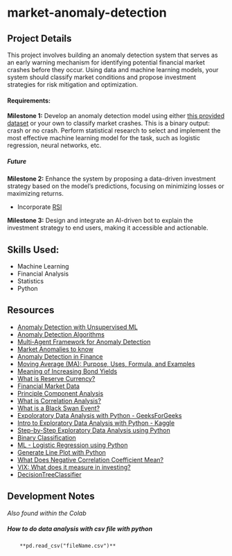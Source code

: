 ﻿# market-anomaly-detection

## Project Details

This project involves building an anomaly detection system that serves as an early warning mechanism for identifying potential financial market crashes before they occur. Using data and machine learning models, your system should classify market conditions and propose investment strategies for risk mitigation and optimization.

#### Requirements:

**Milestone 1:** Develop an anomaly detection model using either [this provided dataset](https://docs.google.com/spreadsheets/d/1JTyt47mka5DSX3mX9VQTxZaIEQd6OVm9/edit?usp=sharing&ouid=111459758733253895997&rtpof=true&sd=true) or your own to classify market crashes. This is a binary output: crash or no crash. Perform statistical research to select and implement the most effective machine learning model for the task, such as logistic regression, neural networks, etc.

##### Future
**Milestone 2:** Enhance the system by proposing a data-driven investment strategy based on the model’s predictions, focusing on minimizing losses or maximizing returns.
- Incorporate [RSI](https://rbdundas.medium.com/calculate-relative-strength-index-rsi-and-chart-with-candles-using-python-pandas-and-matplotlib-f58d926249ac)
       
**Milestone 3:** Design and integrate an AI-driven bot to explain the investment strategy to end users, making it accessible and actionable.

## Skills Used:

- Machine Learning
- Financial Analysis
- Statistics
- Python

## Resources

- [Anomaly Detection with Unsupervised ML](https://medium.com/simform-engineering/anomaly-detection-with-unsupervised-machine-learning-3bcf4c431aff)
- [Anomaly Detection Algorithms](https://builtin.com/machine-learning/anomaly-detection-algorithms)
- [Multi-Agent Framework for Anomaly Detection](https://arxiv.org/pdf/2403.19735v1)
- [Market Anomalies to know](https://www.investopedia.com/articles/financial-theory/11/trading-with-market-anomalies.asp)
- [Anomaly Detection in Finance](https://unit8.com/resources/a-guide-to-building-a-financial-transaction-anomaly-detector/)
- [Moving Average (MA): Purpose, Uses, Formula, and Examples](https://www.investopedia.com/terms/m/movingaverage.asp)
- [Meaning of Increasing Bond Yields](https://valescoind.com/news/rising-bond-yield-what-does-it-mean/#:~:text=Rising%20interest%20rates%20lead%20to,impacted%20by%20the%20maturity%20date.)
- [What is Reserve Currency?](https://www.investopedia.com/terms/r/reservecurrency.asp)
- [Financial Market Data](https://docs.google.com/spreadsheets/d/1JTyt47mka5DSX3mX9VQTxZaIEQd6OVm9/edit?usp=sharing&ouid=111459758733253895997&rtpof=true&sd=true)
- [Principle Component Analysis](https://www.geeksforgeeks.org/principal-component-analysis-pca/)
- [What is Correlation Analysis?](https://www.questionpro.com/features/correlation-analysis.html#:~:text=Correlation%20analysis%20is%20a%20statistical,the%20change%20in%20the%20other.)
- [What is a Black Swan Event?](https://www.investopedia.com/terms/b/blackswan.asp)
- [Expoloratory Data Analysis with Python - GeeksForGeeks](https://www.geeksforgeeks.org/exploratory-data-analysis-in-python/)
- [Intro to Exploratory Data Analysis with Python - Kaggle](https://www.kaggle.com/code/imoore/intro-to-exploratory-data-analysis-eda-in-python)
- [Step-by-Step Exploratory Data Analysis using Python](https://www.analyticsvidhya.com/blog/2022/07/step-by-step-exploratory-data-analysis-eda-using-python/)
- [Binary Classification](https://www.learndatasci.com/glossary/binary-classification/)
- [ML - Logistic Regression using Python](https://www.geeksforgeeks.org/ml-logistic-regression-using-python/#)
- [Generate Line Plot with Python](https://sparkbyexamples.com/pandas/how-to-generate-line-plot-in-a-dataframe/#:~:text=Use%20the%20.,values%20on%20the%20y%2Daxis.)
- [What Does Negative Correlation Coefficient Mean?](https://www.investopedia.com/ask/answers/041015/what-does-negative-correlation-coefficient-mean.asp#:~:text=A%20negative%20correlation%20indicates%20two,indicates%20a%20very%20weak%20one.)
- [VIX: What does it measure in investing?](https://www.investopedia.com/terms/v/vix.asp)
- [DecisionTreeClassifier](https://scikit-learn.org/dev/modules/generated/sklearn.tree.DecisionTreeClassifier.html)

## Development Notes

_Also found within the Colab_

##### How to do data analysis with csv file with python

        **pd.read_csv("fileName.csv")**
